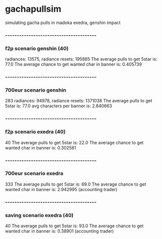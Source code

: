 # gachapullsim
simulating gacha pulls in madoka exedra, genshin impact

### ---------------------------------------
### f2p scenario genshin (40)
radiances: 13575, radiance resets: 195885
The average pulls to get 5star is: 77.0
The average chance to get wanted char in banner is: 0.405739
### ---------------------------------------
### 700eur scenario genshin
283
radiances: 94978, radiance resets: 1371038
The average pulls to get 5star is: 77.0
avg characters per banner is: 2.840663
### ---------------------------------------
### f2p scenario exedra (40)
40
The average pulls to get 5star is: 22.0
The average chance to get wanted char in banner is: 0.302581 
### ---------------------------------------
### 700eur scenario exedra
333
The average pulls to get 5star is: 69.0
The average chance to get wanted char in banner is: 2.942995 (accounting trader)
### ---------------------------------------
### saving scenario exedra (40) 
40
The average pulls to get 5star is: 93.0
The average chance to get wanted char in banner is: 0.38901 (accounting trader)
